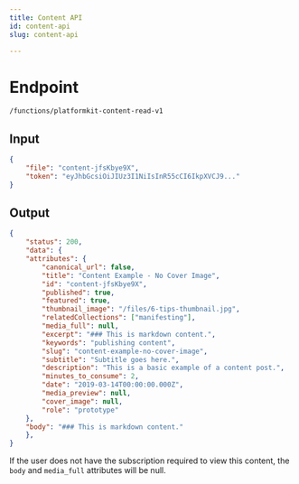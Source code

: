 ```yaml
---
title: Content API
id: content-api
slug: content-api

---
```



# Endpoint

`/functions/platformkit-content-read-v1`

<!-- tabs:start -->

## Input

```json
{
    "file": "content-jfsKbye9X",
    "token": "eyJhbGcsiOiJIUz3I1NiIsInR55cCI6IkpXVCJ9..."    
}
```

## Output

```json
{
    "status": 200,
    "data": {
    "attributes": {
        "canonical_url": false,
        "title": "Content Example - No Cover Image",
        "id": "content-jfsKbye9X",
        "published": true,
        "featured": true,
        "thumbnail_image": "/files/6-tips-thumbnail.jpg",
        "relatedCollections": ["manifesting"],
        "media_full": null,
        "excerpt": "### This is markdown content.",
        "keywords": "publishing content",
        "slug": "content-example-no-cover-image",
        "subtitle": "Subtitle goes here.",
        "description": "This is a basic example of a content post.",
        "minutes_to_consume": 2,
        "date": "2019-03-14T00:00:00.000Z",
        "media_preview": null,
        "cover_image": null,         
        "role": "prototype"
    },
    "body": "### This is markdown content."
    },
}
```

<!-- tabs:end -->

If the user does not have the subscription required to view this content, the `body` and `media_full` attributes will be null.
